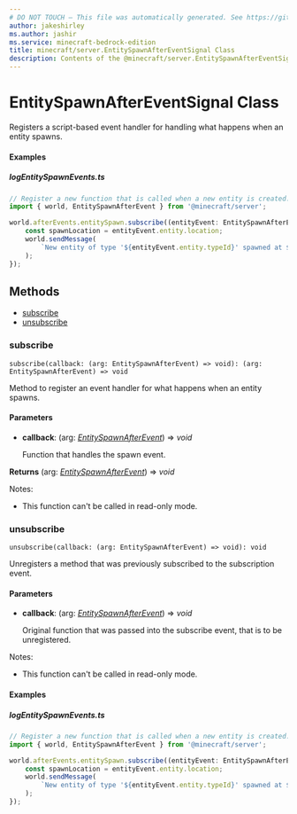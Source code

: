 ```yaml
---
# DO NOT TOUCH — This file was automatically generated. See https://github.com/mojang/minecraftapidocsgenerator to modify descriptions, examples, etc.
author: jakeshirley
ms.author: jashir
ms.service: minecraft-bedrock-edition
title: minecraft/server.EntitySpawnAfterEventSignal Class
description: Contents of the @minecraft/server.EntitySpawnAfterEventSignal class.
---
```

# EntitySpawnAfterEventSignal Class

Registers a script-based event handler for handling what happens when an entity spawns.

#### Examples
##### ***logEntitySpawnEvents.ts***
```typescript
// Register a new function that is called when a new entity is created.
import { world, EntitySpawnAfterEvent } from '@minecraft/server';

world.afterEvents.entitySpawn.subscribe((entityEvent: EntitySpawnAfterEvent) => {
    const spawnLocation = entityEvent.entity.location;
    world.sendMessage(
        `New entity of type '${entityEvent.entity.typeId}' spawned at ${spawnLocation.x}, ${spawnLocation.y}, ${spawnLocation.z}!`,
    );
});
```

## Methods
- [subscribe](#subscribe)
- [unsubscribe](#unsubscribe)

### **subscribe**
`
subscribe(callback: (arg: EntitySpawnAfterEvent) => void): (arg: EntitySpawnAfterEvent) => void
`

Method to register an event handler for what happens when an entity spawns.

#### **Parameters**
- **callback**: (arg: [*EntitySpawnAfterEvent*](EntitySpawnAfterEvent.md)) => *void*
  
  Function that handles the spawn event.

**Returns** (arg: [*EntitySpawnAfterEvent*](EntitySpawnAfterEvent.md)) => *void*
  
Notes:
- This function can't be called in read-only mode.

### **unsubscribe**
`
unsubscribe(callback: (arg: EntitySpawnAfterEvent) => void): void
`

Unregisters a method that was previously subscribed to the subscription event.

#### **Parameters**
- **callback**: (arg: [*EntitySpawnAfterEvent*](EntitySpawnAfterEvent.md)) => *void*
  
  Original function that was passed into the subscribe event, that is to be unregistered.
  
Notes:
- This function can't be called in read-only mode.

#### Examples
##### ***logEntitySpawnEvents.ts***
```typescript
// Register a new function that is called when a new entity is created.
import { world, EntitySpawnAfterEvent } from '@minecraft/server';

world.afterEvents.entitySpawn.subscribe((entityEvent: EntitySpawnAfterEvent) => {
    const spawnLocation = entityEvent.entity.location;
    world.sendMessage(
        `New entity of type '${entityEvent.entity.typeId}' spawned at ${spawnLocation.x}, ${spawnLocation.y}, ${spawnLocation.z}!`,
    );
});
```
